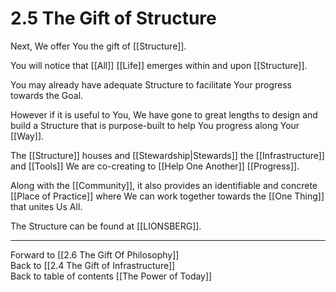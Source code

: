# 2.5 The Gift of Structure

Next, We offer You the gift of [[Structure]]. 

You will notice that [[All]] [[Life]] emerges within and upon [[Structure]]. 

You may already have adequate Structure to facilitate Your progress towards the Goal. 

However if it is useful to You, We have gone to great lengths to design and build a Structure that is purpose-built to help You progress along Your [[Way]].  

The [[Structure]] houses and [[Stewardship|Stewards]] the [[Infrastructure]] and [[Tools]] We are co-creating to [[Help One Another]] [[Progress]].  

Along with the [[Community]], it also provides an identifiable and concrete [[Place of Practice]] where We can work together towards the [[One Thing]] that unites Us All.  

The Structure can be found at [[LIONSBERG]]. 

___

Forward to [[2.6 The Gift Of Philosophy]]  
Back to [[2.4 The Gift of Infrastructure]]  
Back to table of contents [[The Power of Today]]  